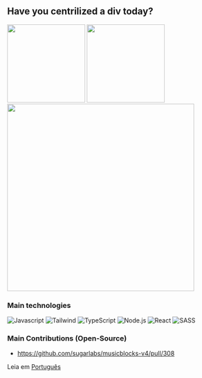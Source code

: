## Have you centrilized a div today?
<div>
  <img height='180em' src='https://stats-api-eight.vercel.app/api?username=vitorsaa2k&show_icons=true&theme=transparent' />
  <img height='180em' src='https://stats-api-eight.vercel.app/api/top-langs/?username=vitorsaa2k&layout=compact&theme=transparent' />
</div>
<img width='432em' src='https://stats-api-eight.vercel.app/api/wakatime?username=@vitorsaa2k&layout=compact&theme=transparent&hide=Markdown,git,bash,xml,yaml,other' />


### Main technologies
![Javascript](https://img.shields.io/badge/JavaScript-323330?style=for-the-badge&logo=javascript&logoColor=F7DF1E)
![Tailwind](https://img.shields.io/badge/Tailwind_CSS-38B2AC?style=for-the-badge&logo=tailwind-css&logoColor=white)
![TypeScript](https://img.shields.io/badge/TypeScript-007ACC?style=for-the-badge&logo=typescript&logoColor=white)
![Node.js](https://img.shields.io/badge/Node.js-43853D?style=for-the-badge&logo=node.js&logoColor=white)
![React](https://img.shields.io/badge/React-20232A?style=for-the-badge&logo=react&logoColor=61DAFB)
![SASS](https://img.shields.io/badge/Sass-CC6699?style=for-the-badge&logo=sass&logoColor=white)


### Main Contributions (Open-Source)

- https://github.com/sugarlabs/musicblocks-v4/pull/308

Leia em [Português](https://github.com/vitorsaa2k/vitorsaa2k/README.md)
